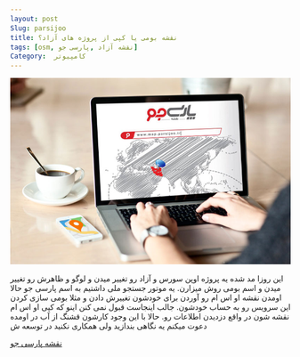 ```yaml
---
layout: post
Slug: parsijoo
title: نقشه بومی یا کپی از پروژه های آزاد؟
tags: [osm, نقشه آزاد ,پارسی جو]
Category:  کامپیوتر 
---
```



<p align="center"><img src="/images/post/parsijoo.jpg" alt="نقشه پارسی جو"  /></p>


 این روزا مد شده یه پروژه اوپن سورس و آزاد رو تغییر میدن و لوگو و ظاهرش رو تغییر میدن و اسم بومی روش میزارن.
یه موتور جستجو ملی داشتیم به اسم پارسی جو حالا اومدن نقشه او اس ام رو آوردن برای خودشون تغییرش دادن و مثلا بومی سازی کردن این سرویس رو به حساب خودشون.
جالب اینجاست قبول نمی کنن اینو که کپی او اس ام نقشه شون در واقع دزدیدن اطلاعات رو.
حالا با این وجود کارشون قشنگ از آب در اومده دعوت میکنم یه نگاهی بندازید ولی همکاری نکنید در توسعه ش 

[نقشه پارسی جو](map.parsijoo.ir)

